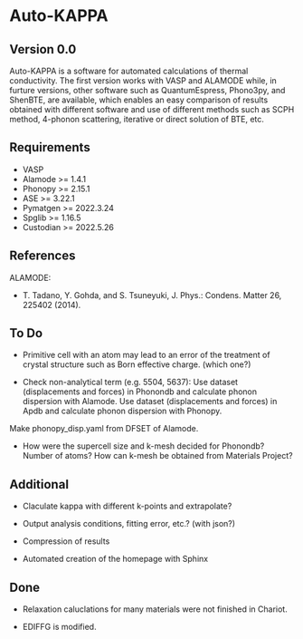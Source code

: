 Auto-KAPPA
============

Version 0.0
---------------

Auto-KAPPA is a software for automated calculations of thermal conductivity.
The first version works with VASP and ALAMODE while, in furture versions,
other software such as QuantumEspress, Phono3py, and ShenBTE, are available,
which enables an easy comparison of results obtained with different software and
use of different methods such as SCPH method, 4-phonon scattering, iterative or direct solution of BTE, etc.

Requirements
-------------

* VASP
* Alamode   >= 1.4.1
* Phonopy   >= 2.15.1
* ASE       >= 3.22.1
* Pymatgen  >= 2022.3.24
* Spglib    >= 1.16.5
* Custodian >= 2022.5.26


References
-----------

ALAMODE:

- T. Tadano, Y. Gohda, and S. Tsuneyuki, J. Phys.: Condens. Matter 26, 225402 (2014).

To Do
------

* Primitive cell with an atom may lead to an error of the treatment of crystal structure 
such as Born effective charge. (which one?)

* Check non-analytical term (e.g. 5504, 5637): 
Use dataset (displacements and forces) in Phonondb and calculate phonon dispersion with Alamode.
Use dataset (displacements and forces) in Apdb and calculate phonon dispersion with Phonopy.

Make phonopy_disp.yaml from DFSET of Alamode.

* How were the supercell size and k-mesh decided for Phonondb?
Number of atoms? How can k-mesh be obtained from Materials Project?

Additional
------------

* Claculate kappa with different k-points and extrapolate?

* Output analysis conditions, fitting error, etc.? (with json?)

* Compression of results

* Automated creation of the homepage with Sphinx

Done
------

* Relaxation caluclations for many materials were not finished in Chariot.

* EDIFFG is modified.

